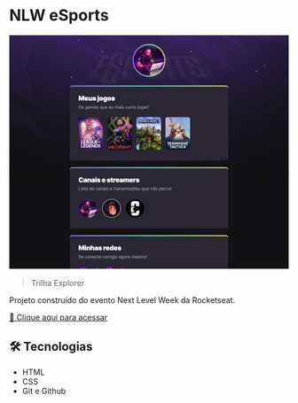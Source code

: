 # NLW eSports

![preview](./.github/preview.png)

> Trilha Explorer

Projeto construído do evento Next Level Week da Rocketseat.

[🔗 Clique aqui para acessar](https://cirleioliveira.github.io/nlw/)


## 🛠 Tecnologias

- HTML
- CSS
- Git e Github

